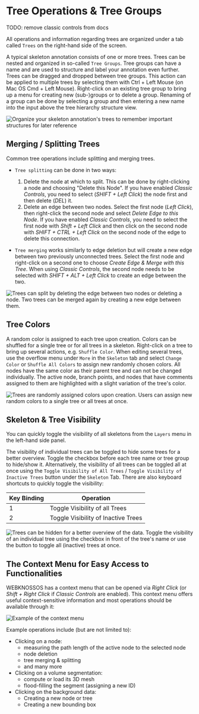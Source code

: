 # Tree Operations & Tree Groups

TODO: remove classic controls from docs

All operations and information regarding trees are organized under a tab called `Trees` on the right-hand side of the screen.

A typical skeleton annotation consists of one or more trees.
Trees can be nested and organized in so-called `Tree Groups`.
Tree groups can have a name and are used to structure and label your annotation even further.
Trees can be dragged and dropped between tree groups.
This action can be applied to multiple trees by selecting them with Ctrl + Left Mouse (on Mac OS Cmd + Left Mouse).
Right-click on an existing tree group to bring up a menu for creating new (sub-)groups or to delete a group.
Renaming of a group can be done by selecting a group and then entering a new name into the input above the tree hierarchy structure view.

![Organize your skeleton annotation's trees to remember important structures for later reference](images/tracing_ui_trees.jpeg)

## Merging / Splitting Trees

Common tree operations include splitting and merging trees.

- `Tree splitting` can be done in two ways:

  1. Delete the node at which to split. This can be done by right-clicking a node and choosing "Delete this Node". If you have enabled _Classic Controls_, you need to select (_SHIFT + Left Click_) the node first and then delete (_DEL_) it.
  2. Delete an edge between two nodes. Select the first node (_Left Click_), then right-click the second node and select _Delete Edge to this Node_. If you have enabled _Classic Controls_, you need to select the first node with _Shift + Left Click_ and then click on the second node with _SHIFT + CTRL + Left Click_ on the second node of the edge to delete this connection.

- `Tree merging` works similarly to edge deletion but will create a new edge between two previously unconnected trees. Select the first node and right-click on a second one to choose _Create Edge & Merge with this Tree_. When using _Classic Controls_, the second node needs to be selected with _SHIFT + ALT + Left Click_ to create an edge between the two.

![Trees can split by deleting the edge between two nodes or deleting a node. Two trees can be merged again by creating a new edge between them.](images/tracing_ui_tree_merge_split.gif)

## Tree Colors

A random color is assigned to each tree upon creation.
Colors can be shuffled for a single tree or for all trees in a skeleton.
Right-click on a tree to bring up several actions, e.g. `Shuffle Color`.
When editing several trees, use the overflow menu under `More` in the `Skeleton` tab and select `Change Color` or `Shuffle All Colors` to assign new randomly chosen colors.
All nodes have the same color as their parent tree and can not be changed individually.
The active node, branch points, and nodes that have comments assigned to them are highlighted with a slight variation of the tree's color.

![Trees are randomly assigned colors upon creation.
Users can assign new random colors to a single tree or all trees at once.](images/tracing_ui_tree_color.jpeg)

## Skeleton & Tree Visibility

You can quickly toggle the visibility of all skeletons from the `Layers` menu in the left-hand side panel.

The visibility of individual trees can be toggled to hide some trees for a better overview.
Toggle the checkbox before each tree name or tree group to hide/show it.
Alternatively, the visibility of all trees can be toggled all at once using the `Toggle Visibility of All Trees` / `Toggle Visibility of Inactive Trees` button under the `Skeleton` Tab.
There are also keyboard shortcuts to quickly toggle the visibility:

| Key Binding | Operation                           |
| ----------- | ----------------------------------- |
| 1           | Toggle Visibility of all Trees      |
| 2           | Toggle Visibility of Inactive Trees |

![Trees can be hidden for a better overview of the data. Toggle the visibility of an individual tree using the checkbox in front of the tree's name or use the button to toggle all (inactive) trees at once.](images/tracing_ui_tree_visibility.jpeg)

## The Context Menu for Easy Access to Functionalities

WEBKNOSSOS has a context menu that can be opened via _Right Click_ (or _Shift + Right Click_ if _Classic Controls_ are enabled). This context menu offers useful context-sensitive information and most operations should be available through it:

![Example of the context menu](./images/context_menu.jpeg)

Example operations include (but are not limited to):

- Clicking on a node:
  - measuring the path length of the active node to the selected node
  - node deletion
  - tree merging & splitting
  - and many more
- Clicking on a volume segmentation:
  - compute or load its 3D mesh
  - flood-filling the segment (assigning a new ID)
- Clicking on the background data:
  - Creating a new node or tree
  - Creating a new bounding box
